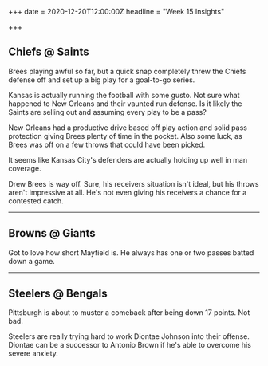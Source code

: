+++
date = 2020-12-20T12:00:00Z
headline = "Week 15 Insights"

+++
## Chiefs @ Saints

Brees playing awful so far, but a quick snap completely threw the Chiefs defense off and set up a big play for a goal-to-go series.

Kansas is actually running the football with some gusto. Not sure what happened to New Orleans and their vaunted run defense. Is it likely the Saints are selling out and assuming every play to be a pass?

New Orleans had a productive drive based off play action and solid pass protection giving Brees plenty of time in the pocket. Also some luck, as Brees was off on a few throws that could have been picked.

It seems like Kansas City's defenders are actually holding up well in man coverage.

Drew Brees is way off. Sure, his receivers situation isn't ideal, but his throws aren't impressive at all. He's not even giving his receivers a chance for a contested catch.

***

## Browns @ Giants

Got to love how short Mayfield is. He always has one or two passes batted down a game.

***

## Steelers @ Bengals

Pittsburgh is about to muster a comeback after being down 17 points. Not bad.

Steelers are really trying hard to work Diontae Johnson into their offense. Diontae can be a successor to Antonio Brown if he's able to overcome his severe anxiety.